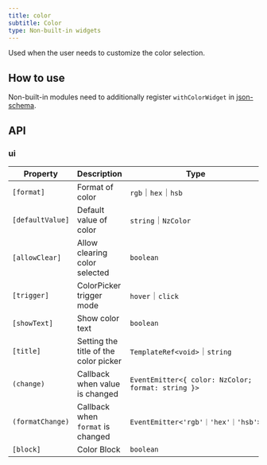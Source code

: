```yaml
---
title: color
subtitle: Color
type: Non-built-in widgets
---
```


Used when the user needs to customize the color selection.

## How to use

Non-built-in modules need to additionally register `withColorWidget` in [json-schema](https://github.com/hbyunzai/ng-yunzai/blob/master/src/app/shared/json-schema/index.ts#L9).

## API

### ui

| Property | Description | Type | Default |
|----------|-------------|------|---------|
| `[format]`       | Format of color       | `rgb`｜`hex`｜`hsb`                 | `hex`     |
| `[defaultValue]` | Default value of color     | `string`｜`NzColor`                  | `false`   |
| `[allowClear]`   | Allow clearing color selected  | `boolean`                         | `false`   |
| `[trigger]`      | ColorPicker trigger mode | `hover`｜`click`                   | `click`   |
| `[showText]`      | Show color text     | `boolean`                         | `false`   |
| `[title]`      | Setting the title of the color picker | `TemplateRef<void>`｜`string`      | -         |
| `(change)`     | Callback when value is changed    | `EventEmitter<{ color: NzColor; format: string }>`            | -         |
| `(formatChange)`      | Callback when `format` is changed      | `EventEmitter<'rgb'｜'hex'｜'hsb'>` | -         |
| `[block]`   | Color Block  | `boolean`                         | `false`  |
